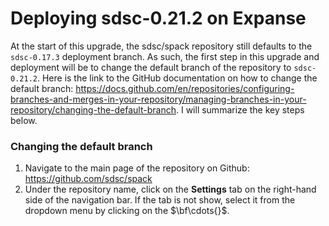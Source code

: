 # Deploying sdsc-0.21.2 on Expanse

At the start of this upgrade, the sdsc/spack repository still defaults to the `sdsc-0.17.3` deployment branch. As such, the first step in this upgrade and deployment will be to change the default branch of the repository to `sdsc-0.21.2`. Here is the link to the GitHub documentation on how to change the default branch: https://docs.github.com/en/repositories/configuring-branches-and-merges-in-your-repository/managing-branches-in-your-repository/changing-the-default-branch. I will summarize the key steps below.

### Changing the default branch

1. Navigate to the main page of the repository on Github: https://github.com/sdsc/spack
2. Under the repository name, click on the **Settings** tab on the right-hand side of the navigation bar. If the tab is not show, select it from the dropdown menu by clicking on the $\bf\cdots{}$.
